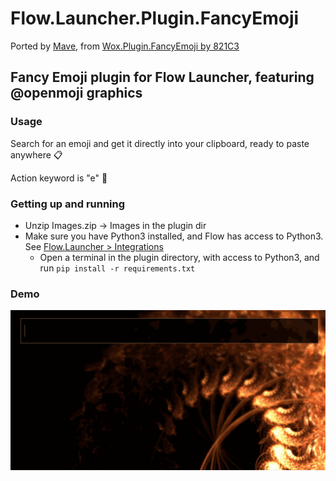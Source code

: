 # Flow.Launcher.Plugin.FancyEmoji

Ported by [Mave](https://github.com/Ma-ve), from [Wox.Plugin.FancyEmoji by 821C3](https://github.com/821C3/Wox.Plugin.FancyEmoji)

## Fancy Emoji plugin for Flow Launcher, featuring @openmoji graphics

### Usage
Search for an emoji and get it directly into your clipboard, ready to paste anywhere 📋

Action keyword is "e" 🤯

### Getting up and running
- Unzip Images.zip -> Images in the plugin dir
- Make sure you have Python3 installed, and Flow has access to Python3. See [Flow.Launcher > Integrations](https://github.com/Flow-Launcher/Flow.Launcher#integrations)
  - Open a terminal in the plugin directory, with access to Python3, and run `pip install -r requirements.txt`

### Demo

![plugin demo](https://raw.githubusercontent.com/Ma-ve/Flow.Launcher.Plugin.FancyEmoji/master/.github/media/fancy-emoji-demo.gif)
